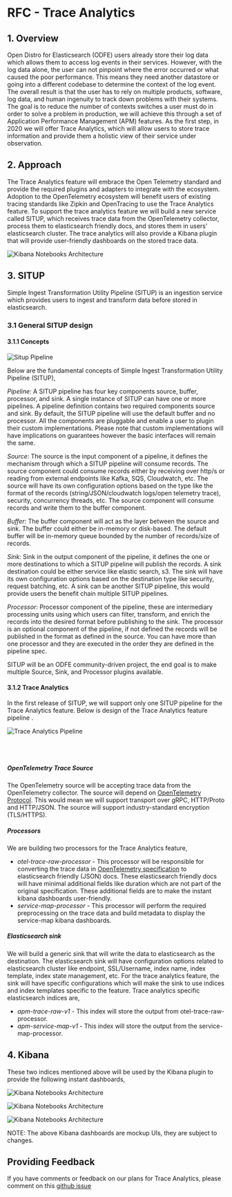# RFC - Trace Analytics
## 1. Overview
Open Distro for Elasticsearch (ODFE) users already store their log data which allows them to access log events in their services. However, with the log data alone, the user can not pinpoint where the error occurred or what caused the poor performance. This means they need another datastore or going into a different codebase to determine the context of the log event. The overall result is that the user has to rely on multiple products, software, log data, and human ingenuity to track down problems with their systems. The goal is to reduce the number of contexts switches a 
user must do in order to solve a problem in production, we will achieve this through a set of Application Performance Management (APM) features. 
As the first step, in 2020 we will offer Trace Analytics, which will allow users to store trace information and provide them a holistic view of their
 service under observation.

## 2. Approach
The Trace Analytics feature will embrace the Open Telemetry standard and provide the required plugins and adapters to integrate with the ecosystem. 
Adoption to the OpenTelemetry ecosystem will benefit users of existing tracing standards like Zipkin and OpenTracing to use the Trace Analytics feature.
To support the trace analytics feature we will build a new service called SITUP, which receives trace data from the OpenTelemetry collector, process them to elasticsearch friendly docs, and stores them in users' elasticsearch cluster. The trace analytics will also provide a Kibana plugin that will provide user-friendly dashboards on the stored trace data. 

![Kibana Notebooks Architecture](images/HighLevelDesign.jpg)


## 3. SITUP

Simple Ingest Transformation Utility Pipeline (SITUP) is an ingestion service which provides users to ingest and transform data before stored in elasticsearch. 

### 3.1 General SITUP design

#### 3.1.1 Concepts 

![Situp Pipeline](images/SitupPipeline.png)

Below are the fundamental concepts of Simple Ingest Transformation Utility Pipeline (SITUP),

*Pipeline:*
A SITUP pipeline has four key components source, buffer, processor, and sink. A single instance of SITUP can have one or more pipelines. A pipeline definition contains two required components source and sink. By default, the SITUP pipeline will use the default buffer and no processor. All the components are pluggable and enable a user to plugin their custom implementations. Please note that custom implementations will have implications on guarantees however the basic interfaces will remain the same.

*Source:*
The source is the input component of a pipeline, it defines the mechanism through which a SITUP pipeline will consume records. The source component could consume records either by receiving over http/s or reading from external endpoints like Kafka, SQS, Cloudwatch, etc.  The source will have its own configuration options based on the type like the format of the records (string/JSON/cloudwatch logs/open telemetry trace), security, concurrency threads, etc. The source component will consume records and write them to the buffer component. 

*Buffer:*
The buffer component will act as the layer between the source and sink. The buffer could either be in-memory or disk-based. The default buffer will be in-memory queue bounded by the number of records/size of records.

*Sink:*
Sink in the output component of the pipeline, it defines the one or more destinations to which a SITUP pipeline will publish the records. A sink destination could be either service like elastic search, s3. The sink will have its own configuration options based on the destination type like security, request batching, etc. A sink can be another SITUP pipeline, this would provide users the benefit chain multiple SITUP pipelines.

*Processor:*
Processor component of the pipeline, these are intermediary processing units using which users can filter, transform, and enrich the records into the desired format before publishing to the sink. The processor is an optional component of the pipeline, if not defined the records will be published in the format as defined in the source. You can have more than one processor and they are executed in the order they are defined in the pipeline spec.


SITUP will be an ODFE community-driven project, the end goal is to make multiple Source, Sink, and Processor plugins available.

#### 3.1.2 Trace Analytics

In the first release of SITUP, we will support only one SITUP pipeline for the Trace Analytics feature. Below is design of the Trace Analytics feature pipeline .

![Trace Analytics Pipeline](images/TraceAnalyticsFeature.jpg)

<br />
<br />

##### OpenTelemetry Trace Source

The OpenTelemetry source will be accepting trace data from the OpenTelemetry collector. The source will depend on [OpenTelemetry Protocol](https://github.com/open-telemetry/opentelemetry-specification/tree/master/specification/protocol). This would
mean we will support transport over gRPC, HTTP/Proto and HTTP/JSON. The source will support industry-standard encryption (TLS/HTTPS). 

##### Processors

We are building two processors for the Trace Analytics feature,
* *otel-trace-raw-processor* -  This processor will be responsible for converting the trace data in [OpenTelemetry specification](https://github.com/open-telemetry/opentelemetry-proto/tree/master/opentelemetry/proto/trace/v1) to elasticsearch friendly (JSON) docs. These elasticsearch friendly docs will have minimal additional fields like duration which are not part of the original specification. These additional fields are to make the instant kibana dashboards user-friendly.
* *service-map-processor* -  This processor will perform the required preprocessing on the trace data and build metadata to display the service-map kibana dashboards.


##### Elasticsearch sink

We will build a generic sink that will write the data to elasticsearch as the destination. The elasticsearch sink will have configuration options related to elasticsearch cluster like endpoint, SSL/Username, index name, index template, index state management, etc. 
For the trace analytics feature, the sink will have specific configurations which will make the sink to use indices and index templates specific to the feature. Trace analytics specific elasticsearch indices are,
                                                                                                                                                                 
* *apm-trace-raw-v1* -  This index will store the output from otel-trace-raw-processor. 
* *apm-service-map-v1* - This index will store the output from the service-map-processor.

## 4. Kibana

These two indices mentioned above will be used by the Kibana plugin to provide the following instant dashboards,

![Kibana Notebooks Architecture](images/DashboardView.png)

![Kibana Notebooks Architecture](images/TraceView.png)

![Kibana Notebooks Architecture](images/ServiceView.png)


NOTE: The above Kibana dashboards are mockup UIs, they are subject to changes.


## Providing Feedback
If you have comments or feedback on our plans for Trace Analytics, please comment on this [github issue](https://github.com/opendistro-for-elasticsearch/simple-ingest-transformation-utility-pipeline/issues/39)